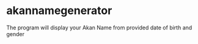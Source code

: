 # akannamegenerator
The program will display your Akan Name from provided date of birth and gender 
